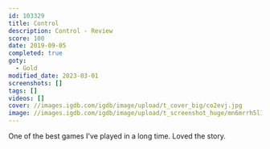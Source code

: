 ```yaml
---
id: 103329
title: Control
description: Control - Review
score: 100
date: 2019-09-05
completed: true
goty:
  - Gold
modified_date: 2023-03-01
screenshots: []
tags: []
videos: []
cover: //images.igdb.com/igdb/image/upload/t_cover_big/co2evj.jpg
image: //images.igdb.com/igdb/image/upload/t_screenshot_huge/mn6mrrh5l102zxymspcr.jpg
---
```

One of the best games I've played in a long time. Loved the story.